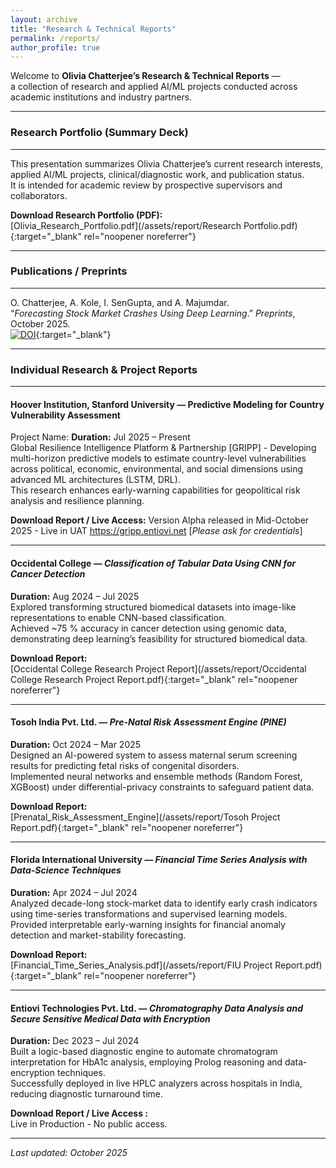 ```yaml
---
layout: archive
title: "Research & Technical Reports"
permalink: /reports/
author_profile: true
---
```


Welcome to **Olivia Chatterjee’s Research & Technical Reports** —  
a collection of research and applied AI/ML projects conducted across academic institutions and industry partners.  

---
### Research Portfolio (Summary Deck)
---

This presentation summarizes Olivia Chatterjee’s current research interests, applied AI/ML projects, clinical/diagnostic work, and publication status.  
It is intended for academic review by prospective supervisors and collaborators.

**Download Research Portfolio (PDF):**  
[Olivia_Research_Portfolio.pdf](/assets/report/Research Portfolio.pdf){:target="_blank" rel="noopener noreferrer"}

---
### Publications / Preprints
---

O. Chatterjee, A. Kole, I. SenGupta, and A. Majumdar.  
“*Forecasting Stock Market Crashes Using Deep Learning*.” *Preprints*, October 2025.  
[![DOI](https://img.shields.io/badge/DOI-10.20944%2Fpreprints202510.1781.v1-blue)](https://doi.org/10.20944/preprints202510.1781.v1){:target="_blank"}

---
### Individual Research & Project Reports
---

#### Hoover Institution, Stanford University — **Predictive Modeling for Country Vulnerability Assessment**
Project Name: 
**Duration:** Jul 2025 – Present  
Global Resilience Intelligence Platform & Partnership [GRIPP] - Developing multi-horizon predictive models to estimate country-level vulnerabilities across political, economic, environmental, and social dimensions using advanced ML architectures (LSTM, DRL).  
This research enhances early-warning capabilities for geopolitical risk analysis and resilience planning.

**Download Report / Live Access:** 
Version Alpha released in Mid-October 2025 - Live in UAT 
https://gripp.entiovi.net [_Please ask for credentials_]

---

#### Occidental College — *Classification of Tabular Data Using CNN for Cancer Detection*
**Duration:** Aug 2024 – Jul 2025  
Explored transforming structured biomedical datasets into image-like representations to enable CNN-based classification.  
Achieved ~75 % accuracy in cancer detection using genomic data, demonstrating deep learning’s feasibility for structured biomedical data.

**Download Report:**  
[Occidental College Research Project Report](/assets/report/Occidental College Research Project Report.pdf){:target="_blank" rel="noopener noreferrer"}

---

#### Tosoh India Pvt. Ltd. — *Pre-Natal Risk Assessment Engine (PINE)*
**Duration:** Oct 2024 – Mar 2025  
Designed an AI-powered system to assess maternal serum screening results for predicting fetal risks of congenital disorders.  
Implemented neural networks and ensemble methods (Random Forest, XGBoost) under differential-privacy constraints to safeguard patient data.

**Download Report:**  
[Prenatal_Risk_Assessment_Engine](/assets/report/Tosoh Project Report.pdf){:target="_blank" rel="noopener noreferrer"}

---

#### Florida International University — *Financial Time Series Analysis with Data-Science Techniques*
**Duration:** Apr 2024 – Jul 2024  
Analyzed decade-long stock-market data to identify early crash indicators using time-series transformations and supervised learning models.  
Provided interpretable early-warning insights for financial anomaly detection and market-stability forecasting.

**Download Report:**  
[Financial_Time_Series_Analysis.pdf](/assets/report/FIU Project Report.pdf){:target="_blank" rel="noopener noreferrer"}

---

#### Entiovi Technologies Pvt. Ltd. — *Chromatography Data Analysis and Secure Sensitive Medical Data with Encryption*
**Duration:** Dec 2023 – Jul 2024  
Built a logic-based diagnostic engine to automate chromatogram interpretation for HbA1c analysis, employing Prolog reasoning and data-encryption techniques.  
Successfully deployed in live HPLC analyzers across hospitals in India, reducing diagnostic turnaround time.

**Download Report / Live Access :**  
Live in Production - No public access.

---
_Last updated: October 2025_
